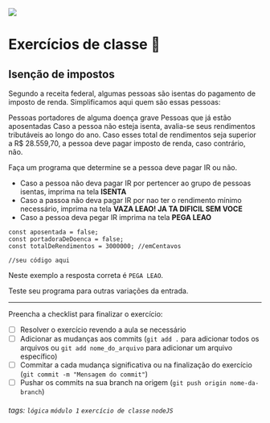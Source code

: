 ![](https://i.imgur.com/xG74tOh.png)

# Exercícios de classe 🏫

## Isenção de impostos

Segundo a receita federal, algumas pessoas são isentas do pagamento de imposto de renda. Simplificamos aqui quem são essas pessoas:

Pessoas portadores de alguma doença grave
Pessoas que já estão aposentadas
Caso a pessoa não esteja isenta, avalia-se seus rendimentos tributáveis ao longo do ano. Caso esses total de rendimentos seja superior a R$ 28.559,70, a pessoa deve pagar imposto de renda, caso contrário, não.

Faça um programa que determine se a pessoa deve pagar IR ou não.

* Caso a pessoa não deva pagar IR por pertencer ao grupo de pessoas isentas, imprima na tela **ISENTA** 
* Caso a passoa não deva pagar IR por nao ter o rendimento mínimo necessário, imprima na tela **VAZA LEAO! JA TA DIFICIL SEM VOCE** 
* Caso a pessoa deva pegar IR imprima na tela **PEGA LEAO**


```javascript=
const aposentada = false;
const portadoraDeDoenca = false;
const totalDeRendimentos = 3000000; //emCentavos

//seu código aqui

```
Neste exemplo a resposta correta é `PEGA LEAO`.

Teste seu programa para outras variações da entrada.

---

Preencha a checklist para finalizar o exercício:

- [ ] Resolver o exercício revendo a aula se necessário
- [ ] Adicionar as mudanças aos commits (`git add .` para adicionar todos os arquivos ou `git add nome_do_arquivo` para adicionar um arquivo específico)
- [ ] Commitar a cada mudança significativa ou na finalização do exercício (`git commit -m "Mensagem do commit"`)
- [ ] Pushar os commits na sua branch na origem (`git push origin nome-da-branch`)

###### tags: `lógica` `módulo 1` `exercício de classe` `nodeJS`
